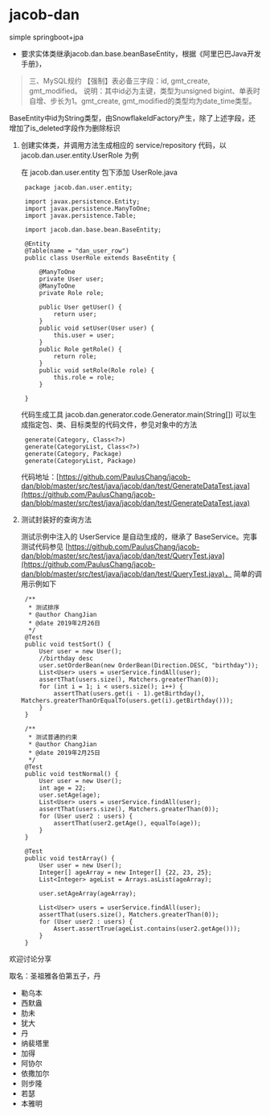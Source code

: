 # jacob-dan

simple springboot+jpa

* 要求实体类继承jacob.dan.base.beanBaseEntity，根据《阿里巴巴Java开发手册》，

>三、MySQL规约
【强制】表必备三字段：id, gmt\_create, gmt\_modified。 说明：其中id必为主键，类型为unsigned bigint、单表时自增、步长为1。gmt\_create, gmt\_modified的类型均为date\_time类型。

BaseEntity中id为String类型，由SnowflakeIdFactory产生，除了上述字段，还增加了is\_deleted字段作为删除标识


1. 创建实体类，并调用方法生成相应的 service/repository 代码，以 jacob.dan.user.entity.UserRole 为例

	在 jacob.dan.user.entity 包下添加 UserRole.java

		package jacob.dan.user.entity;
		
		import javax.persistence.Entity;
		import javax.persistence.ManyToOne;
		import javax.persistence.Table;
		
		import jacob.dan.base.bean.BaseEntity;
		
		@Entity
		@Table(name = "dan_user_row")
		public class UserRole extends BaseEntity {
		
			@ManyToOne
			private User user;
			@ManyToOne
			private Role role;
			
			public User getUser() {
				return user;
			}
			public void setUser(User user) {
				this.user = user;
			}
			public Role getRole() {
				return role;
			}
			public void setRole(Role role) {
				this.role = role;
			}
			
		}

	代码生成工具 jacob.dan.generator.code.Generator.main(String[]) 可以生成指定包、类、目标类型的代码文件，参见对象中的方法

		generate(Category, Class<?>)
		generate(CategoryList, Class<?>)
		generate(Category, Package)
		generate(CategoryList, Package)

	代码地址：[https://github.com/PaulusChang/jacob-dan/blob/master/src/test/java/jacob/dan/test/GenerateDataTest.java](https://github.com/PaulusChang/jacob-dan/blob/master/src/test/java/jacob/dan/test/GenerateDataTest.java)

2. 测试封装好的查询方法
	
	测试示例中注入的 UserService 是自动生成的，继承了 BaseService。完事测试代码参见 [https://github.com/PaulusChang/jacob-dan/blob/master/src/test/java/jacob/dan/test/QueryTest.java](https://github.com/PaulusChang/jacob-dan/blob/master/src/test/java/jacob/dan/test/QueryTest.java)， 简单的调用示例如下

	
		/**
		 * 测试排序
		 * @author ChangJian
		 * @date 2019年2月26日
		 */
		@Test
		public void testSort() {
			User user = new User();
			//birthday desc
			user.setOrderBean(new OrderBean(Direction.DESC, "birthday"));
			List<User> users = userService.findAll(user);
			assertThat(users.size(), Matchers.greaterThan(0));
			for (int i = 1; i < users.size(); i++) {
				assertThat(users.get(i - 1).getBirthday(), Matchers.greaterThanOrEqualTo(users.get(i).getBirthday()));
			}
		}
	
		/**
		 * 测试普通的约束
		 * @author ChangJian
		 * @date 2019年2月25日
		 */
		@Test
		public void testNormal() {
			User user = new User();
			int age = 22;
			user.setAge(age);
			List<User> users = userService.findAll(user);
			assertThat(users.size(), Matchers.greaterThan(0));
			for (User user2 : users) {
				assertThat(user2.getAge(), equalTo(age));
			}
		}
		
		@Test
		public void testArray() {
			User user = new User();
			Integer[] ageArray = new Integer[] {22, 23, 25};
			List<Integer> ageList = Arrays.asList(ageArray);
			
			user.setAgeArray(ageArray);
			
			List<User> users = userService.findAll(user);
			assertThat(users.size(), Matchers.greaterThan(0));
			for (User user2 : users) {
				Assert.assertTrue(ageList.contains(user2.getAge()));
			}
		}
欢迎讨论分享

取名：圣祖雅各伯第五子，丹

* 勒乌本
* 西默盎
* 肋未
* 犹大
* 丹
* 纳裴塔里
* 加得
* 阿协尔
* 依撒加尔
* 则步隆
* 若瑟
* 本雅明
